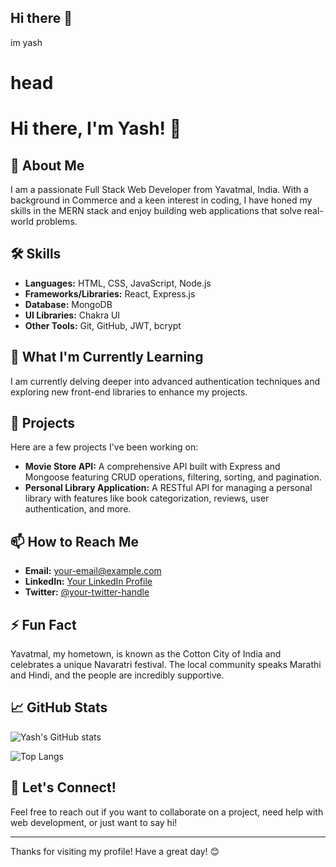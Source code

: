## Hi there 👋
im yash <h1>head</h1>
# Hi there, I'm Yash! 👋

## 🚀 About Me
I am a passionate Full Stack Web Developer from Yavatmal, India. With a background in Commerce and a keen interest in coding, I have honed my skills in the MERN stack and enjoy building web applications that solve real-world problems.

## 🛠️ Skills
- **Languages:** HTML, CSS, JavaScript, Node.js
- **Frameworks/Libraries:** React, Express.js
- **Database:** MongoDB
- **UI Libraries:** Chakra UI
- **Other Tools:** Git, GitHub, JWT, bcrypt

## 🌱 What I'm Currently Learning
I am currently delving deeper into advanced authentication techniques and exploring new front-end libraries to enhance my projects.

## 💼 Projects
Here are a few projects I've been working on:
- **Movie Store API:** A comprehensive API built with Express and Mongoose featuring CRUD operations, filtering, sorting, and pagination.
- **Personal Library Application:** A RESTful API for managing a personal library with features like book categorization, reviews, user authentication, and more.

## 📫 How to Reach Me
- **Email:** [your-email@example.com](mailto:your-email@example.com)
- **LinkedIn:** [Your LinkedIn Profile](https://www.linkedin.com/in/your-profile)
- **Twitter:** [@your-twitter-handle](https://twitter.com/your-twitter-handle)

## ⚡ Fun Fact
Yavatmal, my hometown, is known as the Cotton City of India and celebrates a unique Navaratri festival. The local community speaks Marathi and Hindi, and the people are incredibly supportive.

## 📈 GitHub Stats
![Yash's GitHub stats](https://github-readme-stats.vercel.app/api?username=your-username&show_icons=true&theme=radical)

![Top Langs](https://github-readme-stats.vercel.app/api/top-langs/?username=your-username&layout=compact&theme=radical)

## 💬 Let's Connect!
Feel free to reach out if you want to collaborate on a project, need help with web development, or just want to say hi!

---

Thanks for visiting my profile! Have a great day! 😊
